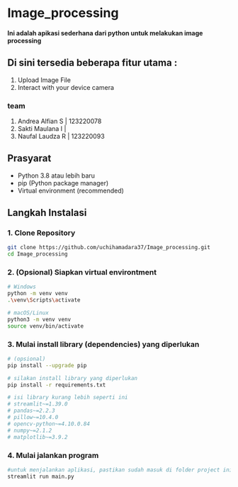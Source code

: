 # Image_processing
#### Ini adalah apikasi sederhana dari python untuk melakukan image processing
## Di sini tersedia beberapa fitur utama :
1. Upload Image File
2. Interact with your device camera

### team
1. Andrea Alfian S | 123220078
2. Sakti Maulana I |
3. Naufal Laudza R | 123220093

## Prasyarat
- Python 3.8 atau lebih baru
- pip (Python package manager)
- Virtual environment (recommended)

## Langkah Instalasi

### 1. Clone Repository
```bash
git clone https://github.com/uchihamadara37/Image_processing.git
cd Image_processing
```
### 2. (Opsional) Siapkan virtual environtment
```bash
# Windows
python -m venv venv
.\venv\Scripts\activate

# macOS/Linux
python3 -m venv venv
source venv/bin/activate
```
### 3. Mulai install library (dependencies) yang diperlukan
```bash
# (opsional) 
pip install --upgrade pip

# silakan install library yang diperlukan
pip install -r requirements.txt

# isi library kurang lebih seperti ini
# streamlit~=1.39.0
# pandas~=2.2.3
# pillow~=10.4.0
# opencv-python~=4.10.0.84
# numpy~=2.1.2
# matplotlib~=3.9.2
```
### 4. Mulai jalankan program
```bash
#untuk menjalankan aplikasi, pastikan sudah masuk di folder project ini
streamlit run main.py
```
